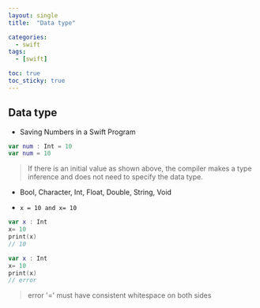 ```yaml
---
layout: single
title:  "Data type"

categories:
  - swift
tags:
  - [swift]

toc: true
toc_sticky: true
---
```


## Data type
- Saving Numbers in a Swift Program
```swift
var num : Int = 10
var num = 10
```
> If there is an initial value as shown above, the compiler makes a type inference and does not need to specify the data type.
- Bool, Character, Int, Float, Double, String, Void

- `x = 10 and x= 10`
```swift
var x : Int
x= 10
print(x)
// 10
```
```swift
var x : Int
x= 10
print(x)
// error
```
> error '=' must have consistent whitespace on both sides
